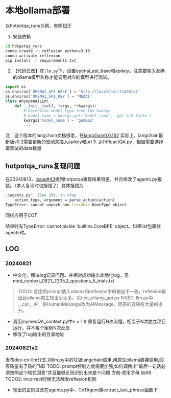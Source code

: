 # 本地ollama部署
以hotpotqa_runs为例，参照[知乎](https://zhuanlan.zhihu.com/p/700011008)

1. 安装依赖
```cmd
cd hotpotqa_runs
conda create -n reflexion python=3.10
conda activate reflexion
pip install -r requirements.txt
```
2. 【代码已改】在`llm.py`下，设置openai_api_base和apikey。注意要输入准确的ollama模型名称才能调用对应的模型进行测试。
```python
import os
os.environ['OPENAI_API_BASE'] = 'http://localhost:11434/v1'
os.environ['OPENAI_API_KEY'] = 'MEDAI'
class AnyOpenAILLM:
    def __init__(self, *args, **kwargs):
        # Determine model type from the kwargs
        # model_name = kwargs.get('model_name', 'gpt-3.5-turbo') 
        kwargs['model_name'] = 'gemma2'
        ...
```
注：这个版本的langchain文档很老，在[langchain0.0.162](https://langchain-fanyi.readthedocs.io/en/latest/modules/models/chat/integrations/openai.html)
实际上，langchain最新版v0.2需要更新的改动来插入apikey和url
3. 运行ReactQA.py，根据需要选择要测试的data数量

## hotpotqa_runs复现问题
在20240813，[Issue#43](https://github.com/noahshinn/reflexion/issues/43)提到hotpotqa重现结果很差，并且修改了agents.py报错。（本人复现时也报错了）具体报错为
```cmd
.\agents.py", line 201, in step
    action_type, argument = parse_action(action)
TypeError: cannot unpack non-iterable NoneType object
```
同样应用于COT

结束时有TypeError: cannot pickle 'builtins.CoreBPE' object。如果list包裹住agents时。

## LOG
### 20240821
- 中文化，解决log记录问题。并相对成功输出本地化log。见med_context_0821_2205_1_questions_5_trials.txt

> TODO: 直接把prompt放入ollama和reflexion中的输出不一致，reflexion输出比ollama原生输出少太多。见test_ollama_api.py
FIXED: llm.py中__call__中，将HumanMessage改为AIMessage，回答的效果有大量的提升。

- 调用mymedQA_context.py中n = 1 # 重复运行N次流程，相当于N次独立项目运行，并不每个案例N次反思
- 修改了log输出的目录地址

### 20240821v2
发布dev-cn-llm分支,对llm.py中的垃圾langchain调用,用原生ollama直接调用,回答质量有了质的飞跃
TODO: prompt控制力度需要加强,如何调教出"最后一句话必须按照这个格式回答"并且能够正则识别出来是个问题
方向:改用字母 如AB
TODO2: incorrect时候无法触发reflexion机制

- 输出的正则过滤在agents.py中，CoTAgent类extract_last_phrase函数下
